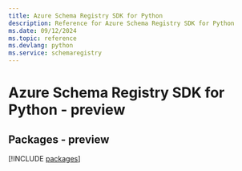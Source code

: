 ```yaml
---
title: Azure Schema Registry SDK for Python
description: Reference for Azure Schema Registry SDK for Python
ms.date: 09/12/2024
ms.topic: reference
ms.devlang: python
ms.service: schemaregistry
---
```

# Azure Schema Registry SDK for Python - preview
## Packages - preview
[!INCLUDE [packages](schema-registry-index.md)]